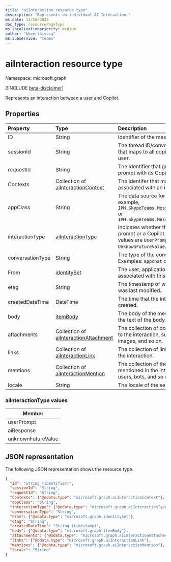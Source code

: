 ```yaml
---
title: "aiInteraction resource type"
description: "Represents an individual AI Interaction."
ms.date: 11/18/2024
doc_type: resourcePageType
ms.localizationpriority: medium
author: "bkeerthivasa"
ms.subservice: "teams"
---
```


# aiInteraction resource type

Namespace: microsoft.graph

[!INCLUDE [beta-disclaimer](../../includes/beta-disclaimer.md)]

Represents an interaction between a user and Copilot.

## Properties

| Property   | Type | Description |
|:---------------|:--------|:----------|
| ID | String | Identifier of the message. |
| sessionId | String | The thread ID/conversation identifier that maps to all copilot sessions for the user. |
| requestId | String | The identifier that groups a user prompt with its Copilot response. |
| Contexts | Collection of [aiInteractionContext](../resources/aiinteractioncontext.md) | The identifer that maps to all contexts associated with an interaction. |
| appClass | String | The data source for Copilot data. For example, `IPM.SkypeTeams.Message.Copilot.Excel` or `IPM.SkypeTeams.Message.Copilot.Loop` |
| interactionType | [aiInteractionType](#aiinteractiontype-values) | Indicates whether the interaction is a prompt or a Copilot response. Possible values are `UserPrompt`, `AiResponse`, or `UnknownFutureValue`. |
| conversationType | String | The type of the conversation. Examples: `appchat` or `bizchat`. |
| From | [identitySet](../resources/identityset.md)  | The user, application, or device that is associated with this interaction. |
| etag | String | The timestamp of when the interaction was last modified.. |
| createdDateTime | DateTime | The time that the interaction was created. |
| body | [itemBody](../resources/itembody.md) | The body of the message, including the text of the body and its body type. |
| attachments | Collection of [aiInteractionAttachment](../resources/aiinteractionattachment.md) | The collection of documents attached to the interaction, such as cards, images, and so on. |
| links | Collection of [aiInteractionLink](../resources/aiinteractionlink.md) | The collection of links that appear in the interaction. |
| mentions | Collection of [aiInteractionMention](../resources/aiinteractionmention.md) | The collection of the entities that were mentioned in the interaction, including users, bots, and so on. |
| locale | String | The locale of the sender. |

### aiInteractionType values

| Member |
| ------------------ |
| userPrompt |
| aiResponse |
| unknownFutureValue |

## JSON representation

The following JSON representation shows the resource type.

<!--{
  "blockType": "resource",
  "optionalProperties": [],
  "keyProperty": "id",
  "baseType": "microsoft.graph.entity",
  "@odata.type": "microsoft.graph.aiInteraction"
}-->

```json
{
  "Id": "String (identifier)",
  "sessionId": "String",
  "requestId": "String",
  "Contexts": {"@odata.type": "microsoft.graph.aiInteractionContext"},
  "appClass": "String",
  "interactionType": {"@odata.type": "microsoft.graph.aiInteractionType"},
  "conversationType": "String",
  "From": {"@odata.type": "microsoft.graph.identitySet"},
  "etag": "String",
  "createdDateTime": "String (timestamp)",
  "body": {"@odata.type": "microsoft.graph.itemBody"},
  "attachments": {"@odata.type": "microsoft.graph.aiInteractionAttachment"},
  "links": {"@odata.type": "microsoft.graph.aiInteractionLink"},
  "mentions": {"@odata.type": "microsoft.graph.aiInteractionMention"},
  "locale": "String"
}
```
